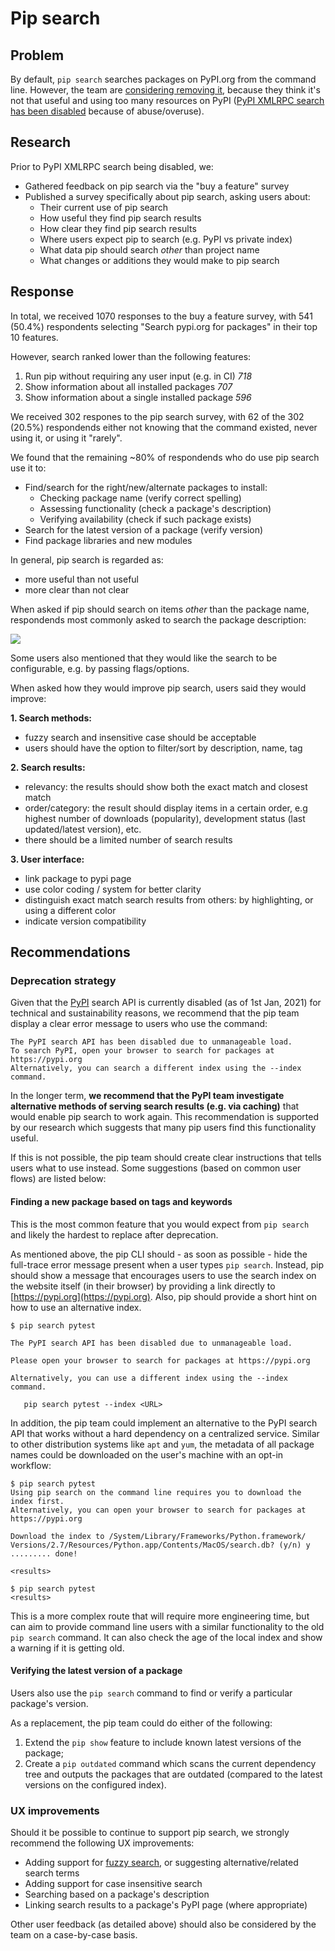 # Pip search

## Problem

By default, `pip search` searches packages on PyPI.org from the command line. However, the team are [considering removing it](https://github.com/pypa/pip/issues/5216), because they think it's not that useful and using too many resources on PyPI ([PyPI XMLRPC search has been disabled](https://status.python.org/incidents/grk0k7sz6zkp) because of abuse/overuse).

## Research

Prior to PyPI XMLRPC search being disabled, we:
- Gathered feedback on pip search via the "buy a feature" survey
- Published a survey specifically about pip search, asking users about:
  - Their current use of pip search
  - How useful they find pip search results
  - How clear they find pip search results
  - Where users expect pip to search (e.g. PyPI vs private index)
  - What data pip should search _other_ than project name
  - What changes or additions they would make to pip search

## Response

In total, we received 1070 responses to the buy a feature survey, with 541 (50.4%) respondents selecting "Search pypi.org for packages" in their top 10 features.

However, search ranked lower than the following features:

1. Run pip without requiring any user input (e.g. in CI) *718*
2. Show information about all installed packages *707*
3. Show information about a single installed package *596*

We received 302 respones to the pip search survey, with 62 of the 302 (20.5%) respondends either not knowing that the command existed, never using it, or using it "rarely".

We found that the remaining ~80% of respondends who do use pip search use it to:

- Find/search for the right/new/alternate packages to install:
    - Checking package name (verify correct spelling)
    - Assessing functionality (check a package's description)
    - Verifying availability (check if such package exists)
- Search for the latest version of a package (verify version)
- Find package libraries and new modules

In general, pip search is regarded as:
- more useful than not useful
- more clear than not clear

When asked if pip should search on items _other_ than the package name, respondends most commonly asked to search the package description:

![](https://i.imgur.com/lxS2TG6.png)

Some users also mentioned that they would like the search to be configurable, e.g. by passing flags/options.

When asked how they would improve pip search, users said they would improve:

**1. Search methods:**
- fuzzy search and insensitive case should be acceptable
- users should have the option to filter/sort by description, name, tag

**2. Search results:**

- relevancy: the results should show both the exact match and closest match
- order/category: the result should display items in a certain order, e.g highest number of downloads (popularity), development status (last updated/latest version), etc.
- there should be a limited number of search results

**3. User interface:**

- link package to pypi page
- use color coding / system for better clarity
- distinguish exact match search results from others: by highlighting, or using a different color
- indicate version compatibility


## Recommendations

### Deprecation strategy

Given that the [PyPI](https://pypi.org/pypi) search API is currently disabled (as of 1st Jan, 2021) for technical and sustainability reasons, we recommend that the pip team display a clear error message to users who use the command:

```
The PyPI search API has been disabled due to unmanageable load.
To search PyPI, open your browser to search for packages at https://pypi.org
Alternatively, you can search a different index using the --index command.
```

In the longer term, **we recommend that the PyPI team investigate alternative methods of serving search results  (e.g. via caching)** that would enable pip search to work again. This recommendation is supported by our research which suggests that many pip users find this functionality useful.

If this is not possible, the pip team should create clear  instructions that tells users what to use instead.  Some suggestions (based on common user flows) are listed below:

#### Finding a new package based on tags and keywords

This is the most common feature that you would expect from `pip search` and likely the hardest to replace after deprecation.

As mentioned above, the pip CLI should - as soon as possible - hide the full-trace error message present when a user types `pip search`. Instead, pip should show a message that encourages users to use the search index on the website itself (in their browser) by providing a link directly to [https://pypi.org](https://pypi.org). Also, pip should provide a short hint on how to use an alternative index.

```
$ pip search pytest

The PyPI search API has been disabled due to unmanageable load.

Please open your browser to search for packages at https://pypi.org

Alternatively, you can use a different index using the --index command.

   pip search pytest --index <URL>
```

In addition, the pip team could implement an alternative to the PyPI search API that works without a hard dependency on a centralized service. Similar to other distribution systems like `apt` and `yum`, the metadata of all package names could be downloaded on the user's machine with an opt-in workflow:

```
$ pip search pytest
Using pip search on the command line requires you to download the index first.
Alternatively, you can open your browser to search for packages at https://pypi.org

Download the index to /System/Library/Frameworks/Python.framework/
Versions/2.7/Resources/Python.app/Contents/MacOS/search.db? (y/n) y
......... done!

<results>

$ pip search pytest
<results>
```

This is a more complex route that will require more engineering time, but can aim to provide command line users with a similar functionality to the old `pip search` command. It can also check the age of the local index and show a warning if it is getting old.

#### Verifying the latest version of a package

Users also use the `pip search` command to find or verify a particular package's version.

As a replacement, the pip team could do either of the following:

1. Extend the `pip show` feature to include known latest versions of the package;
2. Create a `pip outdated` command which scans the current dependency tree and outputs the packages that are outdated (compared to the latest versions on the configured index).

### UX improvements

Should it be possible to continue to support pip search, we strongly recommend the following UX improvements:

- Adding support for [fuzzy search](https://en.wikipedia.org/wiki/Approximate_string_matching), or suggesting alternative/related search terms
- Adding support for case insensitive search
- Searching based on a package's description
- Linking search results to a package's PyPI page (where appropriate)

Other user feedback (as detailed above) should also be considered by the team on a case-by-case basis.
